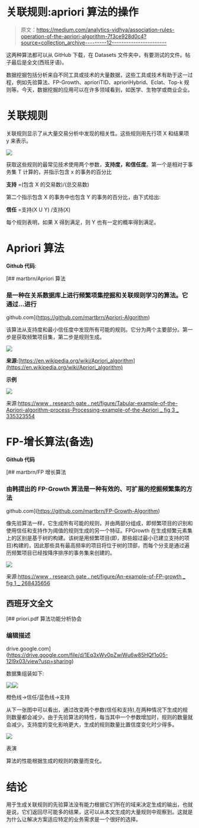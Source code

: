 # 关联规则:apriori 算法的操作

> 原文：<https://medium.com/analytics-vidhya/association-rules-operation-of-the-apriori-algorithm-7f3ce928d0c4?source=collection_archive---------12----------------------->

这两种算法都可以从 GitHub 下载，在 Datasets 文件夹中，有要测试的文件。帖子最后是全文(西班牙语)。

数据挖掘包括分析来自不同工具或技术的大量数据，这些工具或技术有助于这一过程，例如先验算法、FP-Growth、aprioriTID、aprioriHybrid、Eclat、Top-k 规则等。今天，数据挖掘的应用可以在许多领域看到，如医学、生物学或商业企业。

# 关联规则

关联规则显示了从大量交易分析中发现的相关性。这些规则用先行项 X 和结果项 y 来表示。

![](img/3b394789825569b7de7f640f60c437ce.png)

获取这些规则的最常见技术使用两个参数，**支持度，**和**信任度**。第一个是相对于事务集 T 计算的，并指示包含 x 的事务的百分比

**支持** =(包含 X 的交易数)/(总交易数)

第二个指示包含 X 的事务中也包含 Y 的事务的百分比，由下式给出:

**信任** =支持(X U Y) /支持(X)

每个规则表明，如果 X 得到满足，则 Y 也有一定的概率得到满足。

# Apriori 算法

**Github 代码**:

[](https://github.com/martbrn/Apriori-Algorithm) [## martbrn/Apriori 算法

### 是一种在关系数据库上进行频繁项集挖掘和关联规则学习的算法。它通过…进行

github.com](https://github.com/martbrn/Apriori-Algorithm) 

该算法从支持度和最小信任度中发现所有可能的规则。它分为两个主要部分。第一步是获取频繁项目集，第二步是规则生成。

![](img/63d177e7e67a89ba7ea31369d00313f3.png)

**来源:**[https://en.wikipedia.org/wiki/Apriori_algorithm](https://en.wikipedia.org/wiki/Apriori_algorithm)

**示例**

![](img/9e699dfb4b625ec6fedff42b0bf545e3.png)

来源:[https://www . research gate . net/figure/Tabular-example-of-the-Apriori-algorithm-process-Processing-example-of-the-Apriori _ fig 3 _ 335323554](https://www.researchgate.net/figure/Tabular-example-of-the-Apriori-algorithm-process-Processing-example-of-the-Apriori_fig3_335323554)

# FP-增长算法(备选)

**Github 代码**

[](https://github.com/martbrn/FP-Growth-Algorithm) [## martbrn/FP 增长算法

### 由韩提出的 FP-Growth 算法是一种有效的、可扩展的挖掘频繁集的方法

github.com](https://github.com/martbrn/FP-Growth-Algorithm) 

像先验算法一样，它生成所有可能的规则，并由两部分组成，即频繁项目的识别和使用信任和支持作为阈值的规则生成的另一个特征。FPGrowth 在生成频繁元素集上的区别是基于树的构建。该树是用频繁项目(即，那些超过最小已建立支持的项目)构建的，因此那些具有最高频率的项目将位于树的顶部，而每个分支是通过遍历频繁项目已经按降序排序的事务集来创建的。

![](img/940c500ac3253a3247490a01e4a895b8.png)

来源:[https://www . research gate . net/figure/An-example-of-FP-growth _ fig 1 _ 268435656](https://www.researchgate.net/figure/An-example-of-FP-growth_fig1_268435656)

## 西班牙文全文

[](https://drive.google.com/file/d/1Eq3xWv0pZwiWu6w85HQf1o05-12l9x03/view?usp=sharing) [## priori.pdf 算法功能分析协会

### 编辑描述

drive.google.com](https://drive.google.com/file/d/1Eq3xWv0pZwiWu6w85HQf1o05-12l9x03/view?usp=sharing) 

数据集组装如下:

![](img/36a1838150ba389c6f7e3bc78d9671aa.png)![](img/1a6c2959a37acefbe7970d9eaa968905.png)

橙色线->信任/蓝色线->支持

从下一张图中可以看出，通过改变两个参数(信任和支持),在两种情况下生成的规则数量都会减少。由于先验算法的特性，每当其中一个参数增加时，规则的数量就会减少。支持度的变化影响更大，生成的规则数量比置信度变化时少得多。

![](img/7aab91086b47be28e2a9ebfca81755c9.png)

表演

算法的性能根据生成的规则的数量而变化。

# 结论

用于生成关联规则的先验算法没有能力根据它们所在的域来决定生成的输出，也就是说，它们返回尽可能多的结果，这可以从本文生成的大量规则中观察到。这就是为什么让解决方案适应特定的业务需求是一个很好的选择。